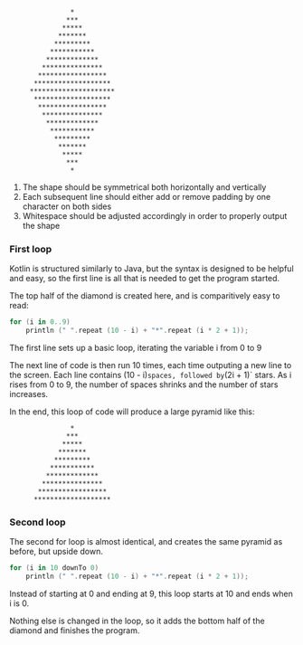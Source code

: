 ```
               *
              ***
             *****
            *******
           *********
          ***********
         *************
        ***************
       *****************
      *******************
     *********************
      *******************
       *****************
        ***************
         *************
          ***********
           *********
            *******
             *****
              ***
               *
```

1.  The shape should be symmetrical both horizontally and vertically
2.  Each subsequent line should either add or remove padding by one character on both sides
3.  Whitespace should be adjusted accordingly in order to properly output the shape

### First loop

Kotlin is structured similarly to Java, but the syntax is designed to be helpful and easy, so the first line is all that is needed to get the program started.

The top half of the diamond is created here, and is comparitively easy to read:

```kotlin
for (i in 0..9)
    println (" ".repeat (10 - i) + "*".repeat (i * 2 + 1));
```
The first line sets up a basic loop, iterating the variable i from 0 to 9

The next line of code is then run 10 times, each time outputing a new line to the screen.
Each line contains  (10 - i)` spaces, followed by `(2i + 1)` stars. As i rises from 0 to 9, the number of spaces shrinks and the number of stars increases.

In the end, this loop of code will produce a large pyramid like this:

```
               *
              ***
             *****
            *******
           *********
          ***********
         *************
        ***************
       *****************
      *******************
```

### Second loop

The second for loop is almost identical, and creates the same pyramid as before, but upside down.

```kotlin
for (i in 10 downTo 0)
    println (" ".repeat (10 - i) + "*".repeat (i * 2 + 1));
```

Instead of starting at 0 and ending at 9, this loop starts at 10 and ends when i is 0.

Nothing else is changed in the loop, so it adds the bottom half of the diamond and finishes the program.
